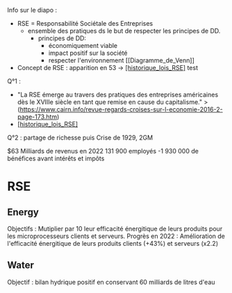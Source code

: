 Info sur le diapo :
- RSE = Responsabilité Sociétale des Entreprises
    - ensemble des pratiques ds le but de respecter les principes de DD.
        - principes de DD:
            - économiquement viable
            - impact positif sur la société
            - respecter l'environnement
        [[Diagramme_de_Venn]]
- Concept de RSE : apparition en 53 -> [[historique_lois_RSE]](https://www.carenews.com/carenews-pro/news/rse-les-10-dates-marquantes) test


Q°1 :
- "La RSE émerge au travers des pratiques des entreprises américaines dès le XVIIIe siècle en tant que remise en cause du capitalisme." > (https://www.cairn.info/revue-regards-croises-sur-l-economie-2016-2-page-173.htm)
- [[historique_lois_RSE]](https://www.carenews.com/carenews-pro/news/rse-les-10-dates-marquantes)

Q°2 :
partage de richesse puis Crise de 1929, 2GM


$63 Milliards de revenus en 2022
131 900 employés
-1 930 000 de bénéfices avant intérêts et impôts


# RSE
## Energy
Objectifs : Mutiplier par 10 leur efficacité énergitique de leurs produits pour les microprocesseurs clients et serveurs.
Progrès en 2022 : Amélioration de l'efficacité énergitique de leurs produits clients (+43%) et serveurs (x2.2)

## Water
Objectif : bilan hydrique positif en conservant 60 milliards de litres d'eau